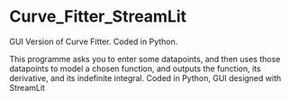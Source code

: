 # Curve_Fitter_StreamLit
GUI Version of Curve Fitter. Coded in Python.

This programme asks you to enter some datapoints, and then uses those datapoints to model a chosen function, and outputs the function, its derivative, and its indefinite integral. Coded in Python, GUI designed with StreamLit
